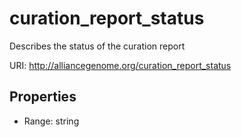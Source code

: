 # curation_report_status

Describes the status of the curation report

URI: http://alliancegenome.org/curation_report_status



<!-- no inheritance hierarchy -->


## Properties

 * Range: string


